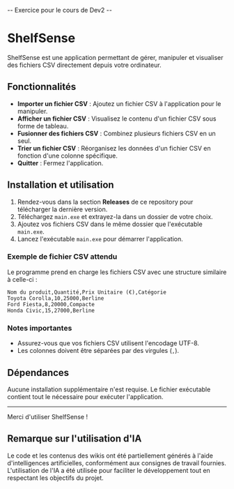 -- Exercice pour le cours de Dev2 --


# ShelfSense

ShelfSense est une application permettant de gérer, manipuler et visualiser des fichiers CSV directement depuis votre ordinateur.

## Fonctionnalités

- **Importer un fichier CSV** : Ajoutez un fichier CSV à l'application pour le manipuler.
- **Afficher un fichier CSV** : Visualisez le contenu d'un fichier CSV sous forme de tableau.
- **Fusionner des fichiers CSV** : Combinez plusieurs fichiers CSV en un seul.
- **Trier un fichier CSV** : Réorganisez les données d'un fichier CSV en fonction d'une colonne spécifique.
- **Quitter** : Fermez l'application.

## Installation et utilisation

1. Rendez-vous dans la section **Releases** de ce repository pour télécharger la dernière version.
2. Téléchargez `main.exe` et extrayez-la dans un dossier de votre choix.
3. Ajoutez vos fichiers CSV dans le même dossier que l'exécutable `main.exe`.
4. Lancez l'exécutable `main.exe` pour démarrer l'application.

### Exemple de fichier CSV attendu

Le programme prend en charge les fichiers CSV avec une structure similaire à celle-ci :

```csv
Nom du produit,Quantité,Prix Unitaire (€),Catégorie
Toyota Corolla,10,25000,Berline
Ford Fiesta,8,20000,Compacte
Honda Civic,15,27000,Berline
```

### Notes importantes
- Assurez-vous que vos fichiers CSV utilisent l'encodage UTF-8.
- Les colonnes doivent être séparées par des virgules (`,`).

## Dépendances

Aucune installation supplémentaire n'est requise. Le fichier exécutable contient tout le nécessaire pour exécuter l'application.

---

Merci d'utiliser ShelfSense !


## Remarque sur l'utilisation d'IA

Le code et les contenus des wikis ont été partiellement générés à l'aide d'intelligences artificielles, conformément aux consignes de travail fournies. L'utilisation de l'IA a été utilisée pour faciliter le développement tout en respectant les objectifs du projet.

